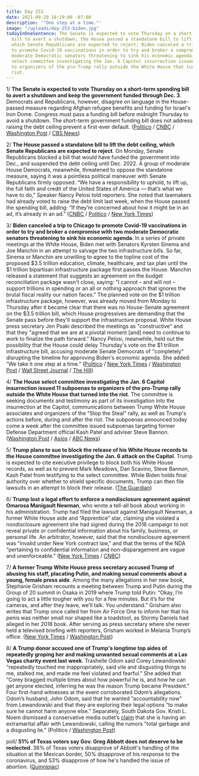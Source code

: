 ```yaml
---
title: Day 253
date: 2021-09-29 16:19:00 -07:00
description: '"One step at a time."'
image: "/uploads/day-253-biden.jpg"
todayInOneSentence: The Senate is expected to vote Thursday on a short-term spending
  bill to avert a shutdown; the House passed a standalone bill to lift the debt ceiling,
  which Senate Republicans are expected to reject; Biden canceled a trip to Chicago
  to promote Covid-19 vaccinations in order to try and broker a compromise with two
  moderate Democratic senators threatening to sink his economic agenda; and the House
  select committee investigating the Jan. 6 Capitol insurrection issued 11 subpoenas
  to organizers of the pro-Trump rally outside the White House that turned into the
  riot.
---
```


1/ **The Senate is expected to vote Thursday on a short-term spending bill to avert a shutdown and keep the government funded through Dec. 3**. Democrats and Republicans, however, disagree on language in the House-passed measure regarding Afghan refugee benefits and funding for Israel's Iron Dome. Congress must pass a funding bill before midnight Thursday to avoid a shutdown. The short-term government funding bill does not address raising the debt ceiling prevent a first-ever default. ([Politico](https://www.politico.com/news/2021/09/29/government-shutdown-funding-514695) / [CNBC](https://www.cnbc.com/2021/09/29/government-shutdown-schumer-says-senate-may-vote-on-funding-bill.html) / [Washington Post](https://www.washingtonpost.com/us-policy/2021/09/29/senate-funding-government-shutdown/) / [CBS News](https://www.cbsnews.com/news/government-shutdown-2021-senate-bill-vote/))

2/ **The House passed a standalone bill to lift the debt ceiling, which Senate Republicans are expected to reject**. On Monday, Senate Republicans blocked a bill that would have funded the government into Dec., and suspended the debt ceiling until Dec. 2022. A group of moderate House Democrats, meanwhile, threatened to oppose the standalone measure, saying it was a pointless political maneuver with Senate Republicans firmly opposed. “We have a responsibility to uphold, to lift up, the full faith and credit of the United States of America — that’s what we have to do,” Speaker Nancy Pelosi told reporters. She noted that lawmakers had already voted to raise the debt limit last week, when the House passed the spending bill, adding: “If they’re concerned about how it might be in an ad, it’s already in an ad.” ([CNBC](https://www.cnbc.com/2021/09/29/debt-ceiling-pelosi-says-house-will-vote-to-prevent-us-default.html) / [Politico](https://www.politico.com/news/2021/09/29/nancy-pelosi-debt-ceiling-514659) / [New York Times](https://www.nytimes.com/2021/09/29/us/politics/debt-limit-spending-bill.html))

3/ **Biden canceled a trip to Chicago to promote Covid-19 vaccinations in order to try and broker a compromise with two moderate Democratic senators threatening to sink his economic agenda**. In a series of private meetings at the White House, Biden met with Senators Kyrsten Sinema and Joe Manchin in an attempt to salvage the two infrastructure bills. So far, Sinema or Manchin are unwilling to agree to the topline cost of the proposed $3.5 trillion education, climate, healthcare, and tax plan until the $1 trillion bipartisan infrastructure package first passes the House. Manchin released a statement that suggests an agreement on the budget reconciliation package wasn't close, saying: "I cannot – and will not – support trillions in spending or an all or nothing approach that ignores the brutal fiscal reality our nation faces.” The planned vote on the $1 trillion infrastructure package, however, was already moved from Monday to Thursday after it became clear that there was no House-Senate agreement on the $3.5 trillion bill, which House progressives are demanding that the Senate pass before they'll support the infrastructure proposal. White House press secretary Jen Psaki described the meetings as "constructive" and that they "agreed that we are at a pivotal moment \[and\] need to continue to work to finalize the path forward." Nancy Pelosi, meanwhile, held out the possibility that the House could delay Thursday's vote on the $1 trillion infrastructure bill, accusing moderate Senate Democrats of "completely" disrupting the timeline for approving Biden's economic agenda. She added: “We take it one step at a time.” ([Politico](https://www.politico.com/news/2021/09/28/manchin-sinema-dems-biden-514574) / [New York Times](https://www.nytimes.com/2021/09/29/business/economy/biden-agenda-sinema-manchin.html) / [Washington Post](https://www.washingtonpost.com/us-policy/2021/09/29/biden-pelosi-democrats-infrastructure/) / [Wall Street Journal](https://www.wsj.com/articles/democrats-aim-to-keep-government-funded-as-talks-continue-on-3-5-trillion-bill-11632934535?mod=hp_lead_pos1) / [The Hill](https://thehill.com/homenews/house/574469-pelosi-leaves-room-to-delay-infrastructure-vote?rl=1))

4/ **The House select committee investigating the Jan. 6 Capitol insurrection issued 11 subpoenas to organizers of the pro-Trump rally outside the White House that turned into the riot**. The committee is seeking documents and testimony as part of its investigation into the insurrection at the Capitol, communications between Trump White House associates and organizers of the "Stop the Steal" rally, as well as Trump's actions before, during and after the riot. The subpoenas announced today come a week after the committee issued subpoenas targeting former Defense Department official Kash Patel and adviser Steve Bannon. ([Washington Post](https://www.washingtonpost.com/politics/jan6-committee-subpoenas-rally-planners/2021/09/29/8c73eb68-216a-11ec-b3d6-8cdebe60d3e2_story.html) / [Axios](https://www.axios.com/jan-6-select-committee-subpoenas-1ba34603-8c4b-44ed-a4d3-df850111ba9c.html) / [ABC News](https://abcnews.go.com/Politics/select-committee-issues-subpoenas-11-planning-jan-rally/story?id=80312274))

5/ **Trump plans to sue to block the release of his White House records to the House committee investigating the Jan. 6 attack on the Capitol**. Trump is expected to cite executive privilege to block both his White House records, as well as to prevent Mark Meadows, Dan Scavino, Steve Bannon, Kash Patel from testifying to the select committee. While Biden holds final authority over whether to shield specific documents, Trump can then file lawsuits in an attempt to block their release. ([The Guardian](https://www.theguardian.com/us-news/2021/sep/29/donald-trump-6-january-records-sue))

6/ **Trump lost a legal effort to enforce a nondisclosure agreement against Omarosa Manigault Newman**, who wrote a tell-all book about working in his administration. Trump had filed the lawsuit against Manigault Newman, a former White House aide and “Apprentice” star, claiming she violated a nondisclosure agreement she had signed during the 2016 campaign to not reveal private or confidential information about his family, business, or personal life. An arbitrator, however, said that the nondisclosure agreement was “invalid under New York contract law,” and that the terms of the NDA “pertaining to confidential information and non-disparagement are vague and unenforceable.” ([New York Times](https://www.nytimes.com/2021/09/28/us/politics/trump-omarosa-nda-suit.html) / [CNBC](https://www.cnbc.com/2021/09/28/trump-loses-to-omarosa-manigault-newman-in-arbitration-fight-over-book.html))

7/ **A former Trump White House press secretary accused Trump of abusing his staff, placating Putin, and making sexual comments about a young, female press aide**. Among the many allegations in her new book, Stephanie Grisham recounts a meeting between Trump and Putin during the Group of 20 summit in Osaka in 2019 where Trump told Putin: “Okay, I’m going to act a little tougher with you for a few minutes. But it’s for the cameras, and after they leave, we’ll talk. You understand.” Grisham also writes that Trump once called her from Air Force One to inform her that his penis was neither small nor shaped like a toadstool, as Stormy Daniels had alleged in her 2018 book. After serving as press secretary where she never held a televised briefing with reporters, Grisham worked in Melania Trump’s office. ([New York Times](https://www.nytimes.com/2021/09/28/us/politics/stephanie-grishams-book-trump.html) / [Washington Post](https://www.washingtonpost.com/lifestyle/stephanie-grisham-book/2021/09/27/6589e23c-1cf1-11ec-8380-5fbadbc43ef8_story.html))

8/ **A Trump donor accused one of Trump's longtime top aides of repeatedly groping her and making unwanted sexual comments at a Las Vegas charity event last week**. Trashelle Odom said Corey Lewandowski “repeatedly touched me inappropriately, said vile and disgusting things to me, stalked me, and made me feel violated and fearful.” She added that “Corey bragged multiple times about how powerful he is, and how he can get anyone elected, inferring he was the reason Trump became President." Four first-hand witnesses at the event corroborated Odom’s allegations. Odom’s husband, John Odom, said that he wanted “accountability now” from Lewandowski and that they are exploring their legal options “to make sure he cannot harm anyone else.” Separately, South Dakota Gov. Kristi L. Noem dismissed a conservative media outlet’s [claim](https://amgreatness.com/2021/09/28/kristi-noem-shows-why-republicans-cant-have-nice-things/) that she is having an extramarital affair with Lewandowski, calling the rumors "total garbage and a disgusting lie." (Politico / [Washington Post](https://www.washingtonpost.com/politics/kristi-noem-affair-allegations-lewandowski/2021/09/29/859ad8da-2154-11ec-9309-b743b79abc59_story.html))

poll/ **51% of Texas voters say Gov. Greg Abbott does not deserve to be reelected**. 36% of Texas voters disapprove of Abbott's handling of the situation at the Mexican border, 50% disapprove of his response to the coronavirus, and 53% disapprove of how he's handled the issue of abortion. ([Quinnipiac](https://poll.qu.edu/poll-release?releaseid=3821))